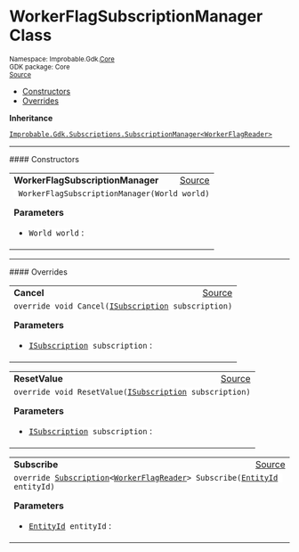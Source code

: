 
# WorkerFlagSubscriptionManager Class
<sup>
Namespace: Improbable.Gdk.<a href="{{urlRoot}}/api/core-index">Core</a><br/>
GDK package: Core<br/>
<a href="https://www.github.com/spatialos/gdk-for-unity/blob/15bb5eac/workers/unity/Packages/io.improbable.gdk.core/Subscriptions/StandardSubscriptionManagers/WorkerFlagSubscriptionManager.cs/#L9">Source</a>
<style>
a code {
                    padding: 0em 0.25em!important;
}
code {
                    background-color: #ffffff!important;
}
</style>
</sup>
<nav id="pageToc" class="page-toc"><ul><li><a href="#constructors">Constructors</a>
<li><a href="#overrides">Overrides</a>
</ul></nav>



</p>

<b>Inheritance</b>

<code><a href="{{urlRoot}}/api/subscriptions/subscription-manager">Improbable.Gdk.Subscriptions.SubscriptionManager&lt;WorkerFlagReader&gt;</a></code>










</p>
<hr style="width:100%; border-top-color:#d8d8d8" />
#### Constructors


</p>




<table width="100%">
    <tr>
        <td style="border-right:none"><b>WorkerFlagSubscriptionManager</b></td>
        <td style="border-left:none; text-align:right"><a href="https://www.github.com/spatialos/gdk-for-unity/blob/15bb5eac/workers/unity/Packages/io.improbable.gdk.core/Subscriptions/StandardSubscriptionManagers/WorkerFlagSubscriptionManager.cs/#L15">Source</a></td>
    </tr>
    <tr>
        <td colspan="2">
<code> WorkerFlagSubscriptionManager(World world)</code></p>



</p>

<b>Parameters</b>

<ul>
<li><code>World world</code> : </li>
</ul>





</td>
    </tr>
</table>





</p>
<hr style="width:100%; border-top-color:#d8d8d8" />
#### Overrides


</p>




<table width="100%">
    <tr>
        <td style="border-right:none"><b>Cancel</b></td>
        <td style="border-left:none; text-align:right"><a href="https://www.github.com/spatialos/gdk-for-unity/blob/15bb5eac/workers/unity/Packages/io.improbable.gdk.core/Subscriptions/StandardSubscriptionManagers/WorkerFlagSubscriptionManager.cs/#L20">Source</a></td>
    </tr>
    <tr>
        <td colspan="2">
<code>override void Cancel(<a href="{{urlRoot}}/api/subscriptions/i-subscription">ISubscription</a> subscription)</code></p>



</p>

<b>Parameters</b>

<ul>
<li><code><a href="{{urlRoot}}/api/subscriptions/i-subscription">ISubscription</a> subscription</code> : </li>
</ul>





</td>
    </tr>
</table>


<table width="100%">
    <tr>
        <td style="border-right:none"><b>ResetValue</b></td>
        <td style="border-left:none; text-align:right"><a href="https://www.github.com/spatialos/gdk-for-unity/blob/15bb5eac/workers/unity/Packages/io.improbable.gdk.core/Subscriptions/StandardSubscriptionManagers/WorkerFlagSubscriptionManager.cs/#L29">Source</a></td>
    </tr>
    <tr>
        <td colspan="2">
<code>override void ResetValue(<a href="{{urlRoot}}/api/subscriptions/i-subscription">ISubscription</a> subscription)</code></p>



</p>

<b>Parameters</b>

<ul>
<li><code><a href="{{urlRoot}}/api/subscriptions/i-subscription">ISubscription</a> subscription</code> : </li>
</ul>





</td>
    </tr>
</table>


<table width="100%">
    <tr>
        <td style="border-right:none"><b>Subscribe</b></td>
        <td style="border-left:none; text-align:right"><a href="https://www.github.com/spatialos/gdk-for-unity/blob/15bb5eac/workers/unity/Packages/io.improbable.gdk.core/Subscriptions/StandardSubscriptionManagers/WorkerFlagSubscriptionManager.cs/#L36">Source</a></td>
    </tr>
    <tr>
        <td colspan="2">
<code>override <a href="{{urlRoot}}/api/subscriptions/subscription">Subscription</a>&lt;<a href="{{urlRoot}}/api/core/worker-flag-reader">WorkerFlagReader</a>&gt; Subscribe(<a href="{{urlRoot}}/api/core/entity-id">EntityId</a> entityId)</code></p>



</p>

<b>Parameters</b>

<ul>
<li><code><a href="{{urlRoot}}/api/core/entity-id">EntityId</a> entityId</code> : </li>
</ul>





</td>
    </tr>
</table>




